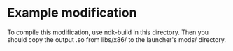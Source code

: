 Example modification
====================

To compile this modification, use ndk-build in this directory. Then you should copy the output .so from libs/x86/ to the launcher's mods/ directory.
